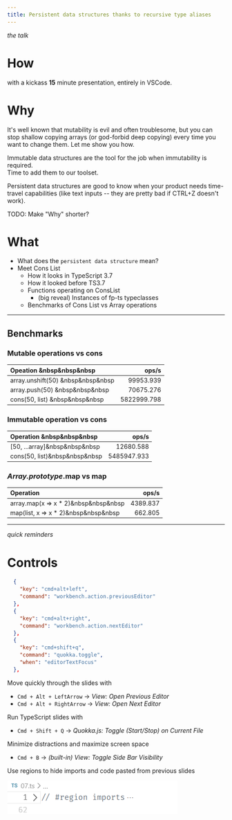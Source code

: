 ```yaml
---
title: Persistent data structures thanks to recursive type aliases
---
```


_the talk_


# How

with a kickass **15** minute presentation, entirely in VSCode.

# Why

It's well known that mutability is evil and often troublesome,
but you can stop shallow copying arrays (or god-forbid deep copying)
every time you want to change them. Let me show you how.

Immutable data structures are the tool for the job when immutability is required. \
Time to add them to our toolset.

Persistent data structures are good to know when your product needs time-travel capabilities
(like text inputs -- they are pretty bad if CTRL+Z doesn't work).

TODO: Make "Why" shorter?

# What

- What does the `persistent data structure` mean?
- Meet Cons List
  - How it looks in TypeScript 3.7
  - How it looked before TS3.7
  - Functions operating on ConsList
    - (big reveal) Instances of fp-ts typeclasses
  - Benchmarks of Cons List vs Array operations

---

## Benchmarks

### Mutable operations vs cons

| Opeation &nbsp&nbsp&nbsp          |       ops/s |
| :-------------------------------- | ----------: |
| array.unshift(50) &nbsp&nbsp&nbsp |   99953.939 |
| array.push(50) &nbsp&nbsp&nbsp    |   70675.276 |
| cons(50, list) &nbsp&nbsp&nbsp    | 5822999.798 |

### Immutable operation vs cons

| Operation &nbsp&nbsp&nbsp     |       ops/s |
| :---------------------------- | ----------: |
| [50, ...array]&nbsp&nbsp&nbsp |   12680.588 |
| cons(50, list)&nbsp&nbsp&nbsp | 5485947.933 |

### _Array.prototype_.map vs map

| Operation                             |    ops/s |
| :------------------------------------ | -------: |
| array.map(x => x \* 2)&nbsp&nbsp&nbsp | 4389.837 |
| map(list, x => x \* 2)&nbsp&nbsp&nbsp |  662.805 |

---
_quick reminders_

# Controls

```json
  {
    "key": "cmd+alt+left",
    "command": "workbench.action.previousEditor"
  },
  {
    "key": "cmd+alt+right",
    "command": "workbench.action.nextEditor"
  },
  {
    "key": "cmd+shift+q",
    "command": "quokka.toggle",
    "when": "editorTextFocus"
  },
```

Move quickly through the slides with
- `Cmd + Alt + LeftArrow` → _View: Open Previous Editor_  
- `Cmd + Alt + RightArrow` → _View: Open Next Editor_

Run TypeScript slides with
- `Cmd + Shift + Q` → _Quokka.js: Toggle (Start/Stop) on Current File_

Minimize distractions and maximize screen space 
- `Cmd + B` → _(built-in) View: Toggle Side Bar Visibility_

Use regions to hide imports and code pasted from previous slides

![](assets/2019-10-28-19-43-38.png)
